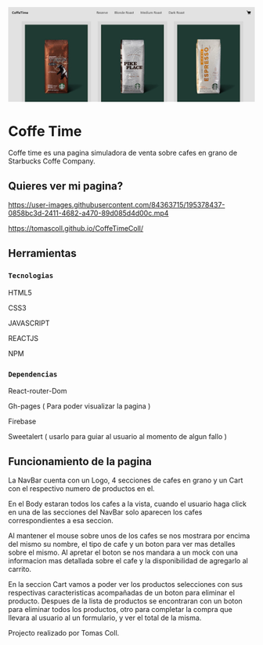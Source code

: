 ![Bilby Stampede](https://github.com/tomascoll/CoffeTimeColl/blob/coffe-time/src/components/assets/preview.jpg)

# Coffe Time

Coffe time es una pagina simuladora de venta sobre cafes en grano de Starbucks Coffe Company.

## Quieres ver mi pagina?

https://user-images.githubusercontent.com/84363715/195378437-0858bc3d-2411-4682-a470-89d085d4d00c.mp4

https://tomascoll.github.io/CoffeTimeColl/

## Herramientas

### `Tecnologias`

HTML5

CSS3

JAVASCRIPT

REACTJS

NPM

### `Dependencias`

React-router-Dom

Gh-pages ( Para poder visualizar la pagina )

Firebase

Sweetalert ( usarlo para guiar al usuario al momento de algun fallo )

## Funcionamiento de la pagina

La NavBar cuenta con un Logo, 4 secciones de cafes en grano y un Cart con el respectivo numero de productos en el.

En el Body estaran todos los cafes a la vista, cuando el usuario haga click en una de las secciones del NavBar solo aparecen los cafes correspondientes a esa seccion.

Al mantener el mouse sobre unos de los cafes se nos mostrara por encima del mismo su nombre, el tipo de cafe y un boton para ver mas detalles sobre el mismo. Al apretar el boton se nos mandara a un mock con una informacion mas detallada sobre el cafe y la disponibilidad de agregarlo al carrito.

En la seccion Cart vamos a poder ver los productos selecciones con sus respectivas caracteristicas acompañadas de un boton para eliminar el producto. Despues de la lista de productos se encontraran con un boton para eliminar todos los productos, otro para completar la compra que llevara al usuario al un formulario, y ver el total de la misma.

Projecto realizado por Tomas Coll.
